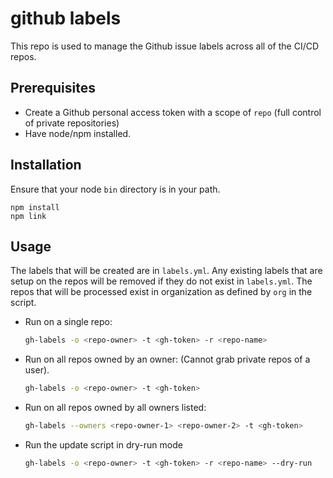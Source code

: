# github labels

This repo is used to manage the Github issue labels across all of the CI/CD
repos.

## Prerequisites

* Create a Github personal access token with a scope of `repo` (full control of private repositories)
* Have node/npm installed.

## Installation

Ensure that your node `bin` directory is in your path.

```
npm install
npm link
```

## Usage
The labels that will be created are in `labels.yml`. Any existing labels that
are setup on the repos will be removed if they do not exist in `labels.yml`.
The repos that will be processed exist in organization as defined by `org` in the script.

* Run on a single repo:
    ```bash
    gh-labels -o <repo-owner> -t <gh-token> -r <repo-name>
    ```
* Run on all repos owned by an owner: (Cannot grab private repos of a user).
    ```bash
    gh-labels -o <repo-owner> -t <gh-token>
    ```
* Run on all repos owned by all owners listed:
    ```bash
    gh-labels --owners <repo-owner-1> <repo-owner-2> -t <gh-token>
    ```
* Run the update script in dry-run mode
    ```bash
    gh-labels -o <repo-owner> -t <gh-token> -r <repo-name> --dry-run
    ```

